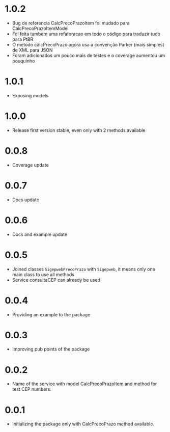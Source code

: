 # 1.0.2

* Bug de referencia CalcPrecoPrazoItem foi mudado para CalcPrecoPrazoItemModel
* Foi feita tambem uma refatoracao em todo o código para traduzir tudo para PtBR
* O metodo calcPrecoPrazo agora usa a convenção Parker (mais simples) de XML para JSON
* Foram adicionados um pouco mais de testes e o coverage aumentou um pouquinho

# 1.0.1

* Exposing models

# 1.0.0

* Release first version stable, even only with 2 methods available

# 0.0.8

* Coverage update

# 0.0.7

* Docs update

# 0.0.6

* Docs and example update

# 0.0.5

* Joined classes `SigepwebPrecoPrazo` with `Sigepweb`, it means only one main class to use all methods
* Service consultaCEP can already be used

# 0.0.4

* Providing an example to the package

# 0.0.3

* Improving pub points of the package

# 0.0.2

* Name of the service with model CalcPrecoPrazoItem and method for test CEP numbers.

# 0.0.1

* Initializing the package only with CalcPrecoPrazo method available.
